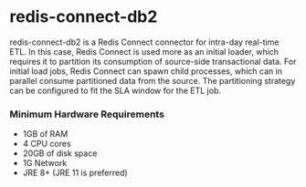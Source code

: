 # redis-connect-db2

redis-connect-db2 is a Redis Connect connector for intra-day real-time ETL. In this case, Redis Connect is used more as an initial loader, which requires it to partition its consumption of source-side transactional data. For initial load jobs, Redis Connect can spawn child processes, which can in parallel consume partitioned data from the source. The partitioning strategy can be configured to fit the SLA window for the ETL job.


### Minimum Hardware Requirements

* 1GB of RAM
* 4 CPU cores
* 20GB of disk space
* 1G Network
* JRE 8+ (JRE 11 is preferred)
